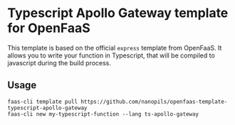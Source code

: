 <!-- @format -->

# Typescript Apollo Gateway template for OpenFaaS

This template is based on the official `express` template from OpenFaaS. It allows you to write your function in Typescript, that will be compiled to javascript during the build process.

## Usage

```shell
faas-cli template pull https://github.com/nanopils/openfaas-template-typescript-apollo-gateway
faas-cli new my-typescript-function --lang ts-apollo-gateway
```
